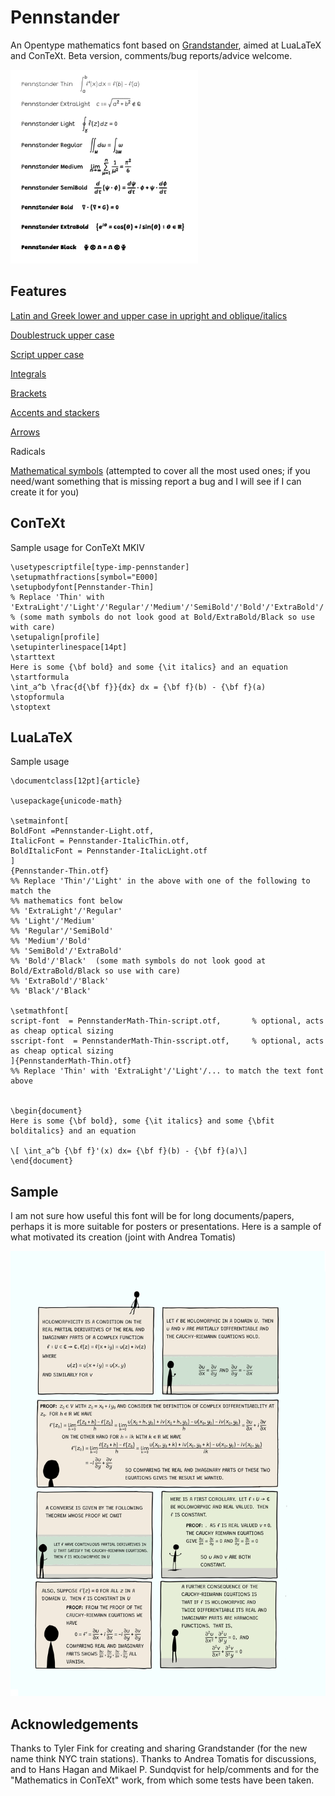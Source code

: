 # Pennstander
An Opentype mathematics font based on [Grandstander](https://etceteratype.co/grandstander), aimed at LuaLaTeX and ConTeXt.   Beta version, comments/bug reports/advice welcome.

<img src="https://github.com/juliusross1/Pennstander/blob/main/samples/fontweights.png" width="300">

## Features
[Latin and Greek lower and upper case in upright and oblique/italics](samples/letters.png)

[Doublestruck upper case](samples/doublestruck.png)

[Script upper case](samples/script.png)

[Integrals](samples/integrals.png)

[Brackets](samples/fences.png)

[Accents and stackers](samples/accents.png)

[Arrows](samples/arrows.png)

Radicals

[Mathematical symbols](samples/symbols.png) (attempted to cover all the most used ones; if you need/want something that is missing report a bug and I will see if I can create it for you)

## ConTeXt
Sample usage for ConTeXt MKIV
```
\usetypescriptfile[type-imp-pennstander]
\setupmathfractions[symbol="E000]
\setupbodyfont[Pennstander-Thin]
% Replace 'Thin' with 'ExtraLight'/'Light'/'Regular'/'Medium'/'SemiBold'/'Bold'/'ExtraBold'/'Black'
% (some math symbols do not look good at Bold/ExtraBold/Black so use with care)
\setupalign[profile]
\setupinterlinespace[14pt]
\starttext
Here is some {\bf bold} and some {\it italics} and an equation
\startformula
\int_a^b \frac{d{\bf f}}{dx} dx = {\bf f}(b) - {\bf f}(a)
\stopformula
\stoptext
```

## LuaLaTeX
Sample usage
```
\documentclass[12pt]{article}

\usepackage{unicode-math}

\setmainfont[
BoldFont =Pennstander-Light.otf,   
ItalicFont = Pennstander-ItalicThin.otf, 
BoldItalicFont = Pennstander-ItalicLight.otf
]
{Pennstander-Thin.otf}
%% Replace 'Thin'/'Light' in the above with one of the following to match the 
%% mathematics font below
%% 'ExtraLight'/'Regular' 
%% 'Light'/'Medium' 
%% 'Regular'/'SemiBold'
%% 'Medium'/'Bold'
%% 'SemiBold'/'ExtraBold'
%% 'Bold'/'Black'  (some math symbols do not look good at Bold/ExtraBold/Black so use with care)
%% 'ExtraBold'/'Black'
%% 'Black'/'Black'

\setmathfont[
script-font  = PennstanderMath-Thin-script.otf,       % optional, acts as cheap optical sizing
sscript-font  = PennstanderMath-Thin-sscript.otf,     % optional, acts as cheap optical sizing
]{PennstanderMath-Thin.otf}
%% Replace 'Thin' with 'ExtraLight'/'Light'/... to match the text font above


\begin{document}
Here is some {\bf bold}, some {\it italics} and some {\bfit bolditalics} and an equation

\[ \int_a^b {\bf f}'(x) dx= {\bf f}(b) - {\bf f}(a)\]
\end{document}
```
## Sample

I am not sure how useful this font will be for long documents/papers, perhaps it is more suitable for posters or presentations.    Here is a sample of what motivated its creation (joint with Andrea Tomatis)

<img src="https://github.com/juliusross1/Pennstander/blob/main/samples/CAsample.png" width="600">

## Acknowledgements

Thanks to Tyler Fink for creating and sharing Grandstander (for the new name think NYC train stations).  Thanks to Andrea Tomatis for discussions, and to Hans Hagan and Mikael P. Sundqvist for help/comments and for the "Mathematics in ConTeXt" work, from which some tests have been taken.
